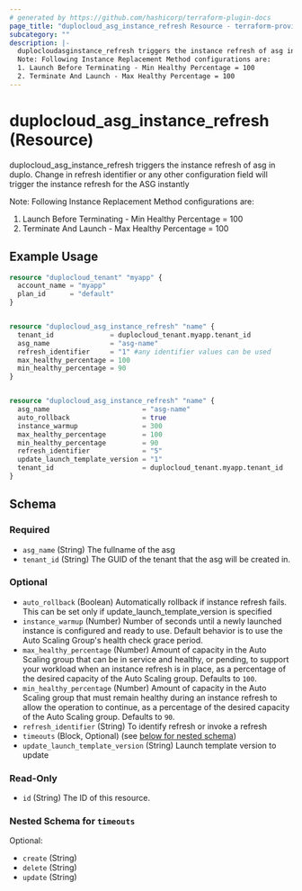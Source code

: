 ```yaml
---
# generated by https://github.com/hashicorp/terraform-plugin-docs
page_title: "duplocloud_asg_instance_refresh Resource - terraform-provider-duplocloud"
subcategory: ""
description: |-
  duplocloudasginstance_refresh triggers the instance refresh of asg in duplo
  Note: Following Instance Replacement Method configurations are:
  1. Launch Before Terminating - Min Healthy Percentage = 100
  2. Terminate And Launch - Max Healthy Percentage = 100
---
```


# duplocloud_asg_instance_refresh (Resource)

duplocloud_asg_instance_refresh triggers the instance refresh of asg in duplo. Change in refresh identifier or any other configuration field will trigger the instance refresh for the ASG instantly

 Note: Following Instance Replacement Method configurations are: 
1. Launch Before Terminating - Min Healthy Percentage = 100
2. Terminate And Launch - Max Healthy Percentage = 100

## Example Usage

```terraform
resource "duplocloud_tenant" "myapp" {
  account_name = "myapp"
  plan_id      = "default"
}


resource "duplocloud_asg_instance_refresh" "name" {
  tenant_id              = duplocloud_tenant.myapp.tenant_id
  asg_name               = "asg-name"
  refresh_identifier     = "1" #any identifier values can be used
  max_healthy_percentage = 100
  min_healthy_percentage = 90
}


resource "duplocloud_asg_instance_refresh" "name" {
  asg_name                       = "asg-name"
  auto_rollback                  = true
  instance_warmup                = 300
  max_healthy_percentage         = 100
  min_healthy_percentage         = 90
  refresh_identifier             = "5"
  update_launch_template_version = "1"
  tenant_id                      = duplocloud_tenant.myapp.tenant_id
}
```

<!-- schema generated by tfplugindocs -->
## Schema

### Required

- `asg_name` (String) The fullname of the asg
- `tenant_id` (String) The GUID of the tenant that the asg will be created in.

### Optional

- `auto_rollback` (Boolean) Automatically rollback if instance refresh fails. This can be set only if update_launch_template_version is specified
- `instance_warmup` (Number) Number of seconds until a newly launched instance is configured and ready to use. Default behavior is to use the Auto Scaling Group's health check grace period.
- `max_healthy_percentage` (Number) Amount of capacity in the Auto Scaling group that can be in service and healthy, or pending, to support your workload when an instance refresh is in place, as a percentage of the desired capacity of the Auto Scaling group. Defaults to `100`.
- `min_healthy_percentage` (Number) Amount of capacity in the Auto Scaling group that must remain healthy during an instance refresh to allow the operation to continue, as a percentage of the desired capacity of the Auto Scaling group. Defaults to `90`.
- `refresh_identifier` (String) To identify refresh or invoke a refresh
- `timeouts` (Block, Optional) (see [below for nested schema](#nestedblock--timeouts))
- `update_launch_template_version` (String) Launch template version to update

### Read-Only

- `id` (String) The ID of this resource.

<a id="nestedblock--timeouts"></a>
### Nested Schema for `timeouts`

Optional:

- `create` (String)
- `delete` (String)
- `update` (String)
